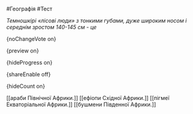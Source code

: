 #Географія #Тест

*Темношкірі «лісові люди» з тонкими губами, дуже широким носом і середнім зростом 140-145 см - це*

{noChangeVote on}

{preview on}

{hideProgress on}

{shareEnable off}

{hideCount on}

[[араби Північної Африки.]]
[[ефіопи Східної Африки.]]
[[пігмеї Екваторіальної Африки.]]
[[бушмени Південної Африки.]]
